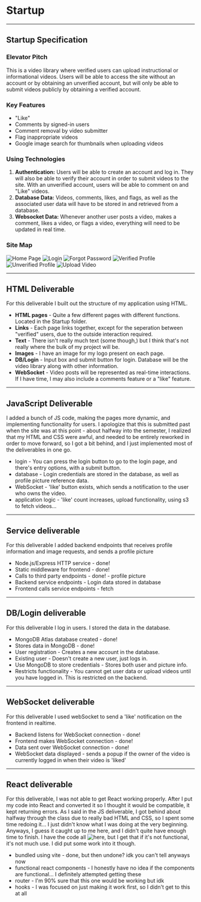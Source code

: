 # Startup
--------------------

## Startup Specification

### Elevator Pitch

This is a video library where verified users can upload instructional or informational videos. Users will be able to access the site without an account or by obtaining an unverified account, but will only be able to submit videos publicly by obtaining a verified account.

### Key Features

- "Like"
- Comments by signed-in users
- Comment removal by video submitter
- Flag inappropriate videos
- Google image search for thumbnails when uploading videos

### Using Technologies

1. **Authentication:** Users will be able to create an account and log in. They will also be able to verify their account in order to submit videos to the site. With an unverified account, users will be able to comment on and "Like" videos.
2. **Database Data:** Videos, comments, likes, and flags, as well as the associated user data will have to be stored in and retrieved from a database.
3. **Websocket Data:** Whenever another user posts a video, makes a comment, likes a video, or flags a video, everything will need to be updated in real time.

### Site Map

![Home Page](./SiteMapImages/Index.png)
![Login](./SiteMapImages/Login.png)
![Forgot Password](./SiteMapImages/Forgot.png)
![Verified Profile](./SiteMapImages/Verified.png)
![Unverified Profile](./SiteMapImages/Profile.png)
![Upload Video](./SiteMapImages/Upload.png)

---------------------------

## HTML Deliverable

For this deliverable I built out the structure of my application using HTML.

- **HTML pages** - Quite a few different pages with different functions. Located in the Startup folder.
- **Links** - Each page links together, except for the seperation between "verified" users, due to the outside interaction required.
- **Text** - There isn't really much text (some though,) but I think that's not really where the bulk of my project will be.
- **Images** - I have an image for my logo present on each page.
- **DB/Login** - Input box and submit button for login. Database will be the video library along with other information.
- **WebSocket** - Video posts will be represented as real-time interactions. If I have time, I may also include a comments feature or a "like" feature.

---------------------------

## JavaScript Deliverable

I added a bunch of JS code, making the pages more dynamic, and implementing functionality for users.
I apologize that this is submitted past when the site was at this point - about halfway into the semester, I realized that my HTML and CSS were awful, and needed to be entirely reworked in order to move forward, so I got a bit behind, and I just implemented most of the deliverables in one go.

- login - You can press the login button to go to the login page, and there's entry options, with a submit button.
- database - Login credentials are stored in the database, as well as profile picture reference data.
- WebSocket - 'like' button exists, which sends a notification to the user who owns the video.
- application logic - 'like' count increases, upload functionality, using s3 to fetch videos...

---------------------------

## Service deliverable

For this deliverable I added backend endpoints that receives profile information and image requests, and sends a profile picture

- Node.js/Express HTTP service - done!
- Static middleware for frontend - done!
- Calls to third party endpoints - done! - profile picture
- Backend service endpoints - Login data stored in database
- Frontend calls service endpoints - fetch

-----------------------------

## DB/Login deliverable

For this deliverable I log in users. I stored the data in the database.

- MongoDB Atlas database created - done!
- Stores data in MongoDB - done!
- User registration - Creates a new account in the database.
- Existing user - Doesn't create a new user, just logs in.
- Use MongoDB to store credentials - Stores both user and picture info.
- Restricts functionality - You cannot get user data or upload videos until you have logged in. This is restricted on the backend.

------------------------------

## WebSocket deliverable

For this deliverable I used webSocket to send a 'like' notification on the frontend in realtime.

- Backend listens for WebSocket connection - done!
- Frontend makes WebSocket connection - done!
- Data sent over WebSocket connection - done!
- WebSocket data displayed - sends a popup if the owner of the video is currently logged in when their video is 'liked'

---------------------------------

## React deliverable

For this deliverable, I was not able to get React working properly. After I put my code into React and converted it so I thought it would be compatible, it kept returning errors. As I said in the JS deliverable, I got behind about halfway through the class due to really bad HTML and CSS, so I spent some time redoing it... I just didn't know what I was doing at the very beginning. Anyways, I guess it caught up to me here, and I didn't quite have enough time to finish. I have the code all ![here](./startupreact/), but I get that if it's not functional, it's not much use. I did put some work into it though.

- bundled using vite - done, but then undone? idk you can't tell anyways now
- functional react components - I honestly have no idea if the components are functional... I definitely attempted getting these
- router - I'm 90% sure that this one would be working but idk
- hooks - I was focused on just making it work first, so I didn't get to this at all
